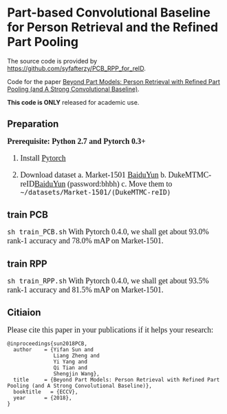 # Part-based Convolutional Baseline for Person Retrieval and the Refined Part Pooling

The source code is provided by https://github.com/syfafterzy/PCB_RPP_for_reID.

Code for the paper [Beyond Part Models: Person Retrieval with Refined Part Pooling (and A Strong Convolutional Baseline)](https://arxiv.org/pdf/1711.09349.pdf). 

**This code is ONLY** released for academic use.

## Preparation
<font face="Times New Roman" size=4>

**Prerequisite: Python 2.7 and Pytorch 0.3+**

1. Install [Pytorch](https://pytorch.org/)

2. Download dataset
	a. Market-1501 [BaiduYun](https://pan.baidu.com/s/1ntIi2Op?errno=0&errmsg=Auth%20Login%20Sucess&&bduss=&ssnerror=0&traceid=)
	b. DukeMTMC-reID[BaiduYun](https://pan.baidu.com/share/init?surl=jS0XM7Var5nQGcbf9xUztw) (password:bhbh)
	c. Move them to ```~/datasets/Market-1501/(DukeMTMC-reID)```
</font>

## train PCB
<font face="Times New Roman" size=4>

```sh train_PCB.sh```
With Pytorch 0.4.0, we shall get about 93.0% rank-1 accuracy and 78.0% mAP on Market-1501.
</font>

## train RPP
<font face="Times New Roman" size=4>

```sh train_RPP.sh```
With Pytorch 0.4.0, we shall get about 93.5% rank-1 accuracy and 81.5% mAP on Market-1501.
</font>

## Citiaion
<font face="times new roman" size=4>

Please cite this paper in your publications if it helps your research:
</font>

```
@inproceedings{sun2018PCB,
  author    = {Yifan Sun and
               Liang Zheng and
               Yi Yang and
			   Qi Tian and
               Shengjin Wang},
  title     = {Beyond Part Models: Person Retrieval with Refined Part Pooling (and A Strong Convolutional Baseline)},
  booktitle   = {ECCV},
  year      = {2018},
}
```

